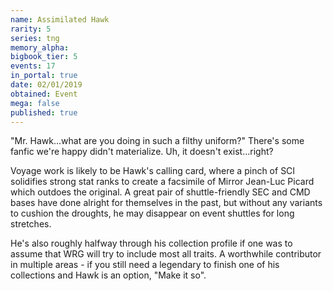 ```yaml
---
name: Assimilated Hawk
rarity: 5
series: tng
memory_alpha:
bigbook_tier: 5
events: 17
in_portal: true
date: 02/01/2019
obtained: Event
mega: false
published: true
---
```


"Mr. Hawk...what are you doing in such a filthy uniform?" There's some fanfic we're happy didn't materialize. Uh, it doesn't exist...right?

Voyage work is likely to be Hawk's calling card, where a pinch of SCI solidifies strong stat ranks to create a facsimile of Mirror Jean-Luc Picard which outdoes the original. A great pair of shuttle-friendly SEC and CMD bases have done alright for themselves in the past, but without any variants to cushion the droughts, he may disappear on event shuttles for long stretches.

He's also roughly halfway through his collection profile if one was to assume that WRG will try to include most all traits. A worthwhile contributor in multiple areas - if you still need a legendary to finish one of his collections and Hawk is an option, "Make it so".
